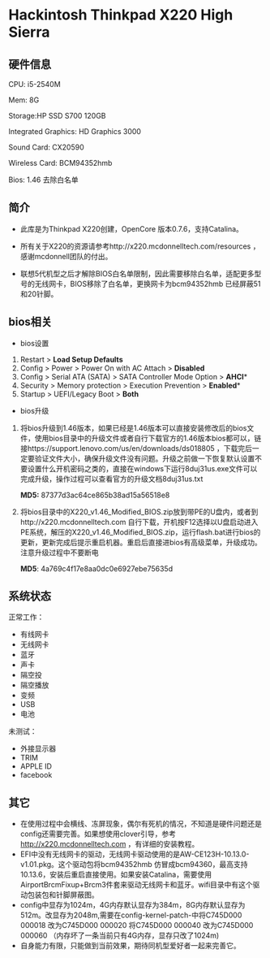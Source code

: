 # Hackintosh Thinkpad X220 High Sierra

## 硬件信息

CPU: i5-2540M

Mem: 8G              

Storage:HP SSD S700 120GB

Integrated Graphics: HD Graphics 3000

Sound Card: CX20590    

Wireless Card: BCM94352hmb 

Bios: 1.46 去除白名单 

## 简介

- 此库是为Thinkpad X220创建，OpenCore 版本0.7.6，支持Catalina。

- 所有关于X220的资源请参考http://x220.mcdonnelltech.com/resources ，感谢mcdonnell团队的付出。


- 联想5代机型之后才解除BIOS白名单限制，因此需要移除白名单，适配更多型号的无线网卡，BIOS移除了白名单，更换网卡为bcm94352hmb 已经屏蔽51和20针脚。


## bios相关

- bios设置

1. Restart > **Load Setup Defaults**
2.  Config > Power > Power On with AC Attach > **Disabled**
3.  Config > Serial ATA (SATA) > SATA Controller Mode Option > **AHCI***
4. Security > Memory protection > Execution Prevention > **Enabled***
5.  Startup > UEFI/Legacy Boot > **Both**

- bios升级

1. 将bios升级到1.46版本，如果已经是1.46版本可以直接安装修改后的bios文件，使用bios目录中的升级文件或者自行下载官方的1.46版本bios都可以，链接https://support.lenovo.com/us/en/downloads/ds018805 ，下载完后一定要验证文件大小，确保升级文件没有问题。升级之前做一下恢复默认设置不要设置什么开机密码之类的，直接在windows下运行8duj31us.exe文件可以完成升级，操作过程可以查看官方的升级文档8duj31us.txt               

   **MD5:** 87377d3ac64ce865b38ad15a56518e8

2. 将bios目录中的X220_v1.46_Modified_BIOS.zip放到带PE的U盘内，或者到http://x220.mcdonnelltech.com 自行下载，开机按F12选择以U盘启动进入PE系统，解压的X220_v1.46_Modified_BIOS.zip，运行flash.bat进行bios的更新，更新完成后提示重启机器。重启后直接进bios有高级菜单，升级成功。注意升级过程中不要断电      

   **MD5**: 4a769c4f17e8aa0dc0e6927ebe75635d

## 系统状态

正常工作：

- 有线网卡
- 无线网卡
- 蓝牙
- 声卡
- 隔空投
- 隔空播放
- 变频
- USB
- 电池

未测试：

- 外接显示器
- TRIM
- APPLE ID 
- facebook

## 其它

- 在使用过程中会横线、冻屏现象，偶尔有死机的情况，不知道是硬件问题还是config还需要完善。如果想使用clover引导，参考 http://x220.mcdonnelltech.com ，有详细的安装教程。
- EFI中没有无线网卡的驱动，无线网卡驱动使用的是AW-CE123H-10.13.0-v1.01.pkg。这个驱动包将bcm94352hmb 仿冒成bcm94360，最高支持10.13.6，安装后重启直接使用。如果安装Catalina，需要使用AirportBrcmFixup+Brcm3件套来驱动无线网卡和蓝牙。wifi目录中有这个驱动包装包和针脚屏蔽图。
- config中显存为1024m，4G内存默认显存为384m，8G内存默认显存为512m。改显存为2048m,需要在config-kernel-patch-中将C745D000 000018 改为C745D000 000020  将C745D000 000040 改为C745D000 000060   （内存坏了一条当前只有4G内存，显存只改了1024m)
- 自身能力有限，只能做到当前效果，期待同机型爱好者一起来完善它。

